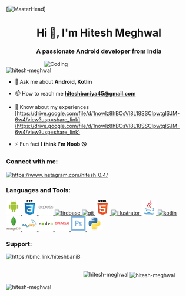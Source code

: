 [![MasterHead](https://2.bp.blogspot.com/-HPvsFc4GN5c/Xl6vbG1u5jI/AAAAAAAAOuo/LBRvLnDFqa4tESl64weBBCF568CTVJTAACLcBGAsYHQ/s1600/Podcast_Android_Hero_4209x1253_25%2525.gif)]
<h1 align="center">Hi 👋, I'm Hitesh Meghwal</h1>
<h3 align="center">A passionate Android developer from India</h3>

<img align="right" alt="Coding" width="400" src="https://camo.githubusercontent.com/e20822b4282c07ffd010cd05f855a6561d3b62358ca9e607e4901288dd748fcb/68747470733a2f2f63646e2e6472696262626c652e636f6d2f75736572732f323133313939332f73637265656e73686f74732f343934383733362f74686f75676874776f726b732d6769665f6472696262626c652e676966">
<p align="left"> <img src="https://komarev.com/ghpvc/?username=hitesh-meghwal&label=Profile%20views&color=0e75b6&style=flat" alt="hitesh-meghwal" /> </p>

- 💬 Ask me about **Android, Kotlin**

- 📫 How to reach me **hiteshbaniya45@gmail.com**

- 📄 Know about my experiences [https://drive.google.com/file/d/1nowlz8hBOsVl8L18SSCIpwtglSJM-6w4/view?usp=share_link](https://drive.google.com/file/d/1nowlz8hBOsVl8L18SSCIpwtglSJM-6w4/view?usp=share_link)

- ⚡ Fun fact **I think I'm Noob 😗**

<h3 align="left">Connect with me:</h3>
<p align="left">
<a href="https://instagram.com/https://www.instagram.com/hitesh_0.4/" target="blank"><img align="center" src="https://raw.githubusercontent.com/rahuldkjain/github-profile-readme-generator/master/src/images/icons/Social/instagram.svg" alt="https://www.instagram.com/hitesh_0.4/" height="30" width="40" /></a>
</p>

<h3 align="left">Languages and Tools:</h3>
<p align="left"> <a href="https://developer.android.com" target="_blank" rel="noreferrer"> <img src="https://raw.githubusercontent.com/devicons/devicon/master/icons/android/android-original-wordmark.svg" alt="android" width="40" height="40"/> </a> <a href="https://www.w3schools.com/css/" target="_blank" rel="noreferrer"> <img src="https://raw.githubusercontent.com/devicons/devicon/master/icons/css3/css3-original-wordmark.svg" alt="css3" width="40" height="40"/> </a> <a href="https://expressjs.com" target="_blank" rel="noreferrer"> <img src="https://raw.githubusercontent.com/devicons/devicon/master/icons/express/express-original-wordmark.svg" alt="express" width="40" height="40"/> </a> <a href="https://firebase.google.com/" target="_blank" rel="noreferrer"> <img src="https://www.vectorlogo.zone/logos/firebase/firebase-icon.svg" alt="firebase" width="40" height="40"/> </a> <a href="https://git-scm.com/" target="_blank" rel="noreferrer"> <img src="https://www.vectorlogo.zone/logos/git-scm/git-scm-icon.svg" alt="git" width="40" height="40"/> </a> <a href="https://www.w3.org/html/" target="_blank" rel="noreferrer"> <img src="https://raw.githubusercontent.com/devicons/devicon/master/icons/html5/html5-original-wordmark.svg" alt="html5" width="40" height="40"/> </a> <a href="https://www.adobe.com/in/products/illustrator.html" target="_blank" rel="noreferrer"> <img src="https://www.vectorlogo.zone/logos/adobe_illustrator/adobe_illustrator-icon.svg" alt="illustrator" width="40" height="40"/> </a> <a href="https://www.java.com" target="_blank" rel="noreferrer"> <img src="https://raw.githubusercontent.com/devicons/devicon/master/icons/java/java-original.svg" alt="java" width="40" height="40"/> </a> <a href="https://kotlinlang.org" target="_blank" rel="noreferrer"> <img src="https://www.vectorlogo.zone/logos/kotlinlang/kotlinlang-icon.svg" alt="kotlin" width="40" height="40"/> </a> <a href="https://www.mongodb.com/" target="_blank" rel="noreferrer"> <img src="https://raw.githubusercontent.com/devicons/devicon/master/icons/mongodb/mongodb-original-wordmark.svg" alt="mongodb" width="40" height="40"/> </a> <a href="https://www.mysql.com/" target="_blank" rel="noreferrer"> <img src="https://raw.githubusercontent.com/devicons/devicon/master/icons/mysql/mysql-original-wordmark.svg" alt="mysql" width="40" height="40"/> </a> <a href="https://nodejs.org" target="_blank" rel="noreferrer"> <img src="https://raw.githubusercontent.com/devicons/devicon/master/icons/nodejs/nodejs-original-wordmark.svg" alt="nodejs" width="40" height="40"/> </a> <a href="https://www.oracle.com/" target="_blank" rel="noreferrer"> <img src="https://raw.githubusercontent.com/devicons/devicon/master/icons/oracle/oracle-original.svg" alt="oracle" width="40" height="40"/> </a> <a href="https://www.photoshop.com/en" target="_blank" rel="noreferrer"> <img src="https://raw.githubusercontent.com/devicons/devicon/master/icons/photoshop/photoshop-line.svg" alt="photoshop" width="40" height="40"/> </a> <a href="https://www.python.org" target="_blank" rel="noreferrer"> <img src="https://raw.githubusercontent.com/devicons/devicon/master/icons/python/python-original.svg" alt="python" width="40" height="40"/> </a> </p>

<h3 align="left">Support:</h3>
<p><a href="https://www.buymeacoffee.com/https://bmc.link/hiteshbaniB"> <img align="left" src="https://cdn.buymeacoffee.com/buttons/v2/default-yellow.png" height="50" width="210" alt="https://bmc.link/hiteshbaniB" /></a></p><br><br>

<p><img align="left" src="https://github-readme-stats.vercel.app/api/top-langs?username=hitesh-meghwal&show_icons=true&locale=en&layout=compact" alt="hitesh-meghwal" /></p>

<p>&nbsp;<img align="center" src="https://github-readme-stats.vercel.app/api?username=hitesh-meghwal&show_icons=true&locale=en" alt="hitesh-meghwal" /></p>

<p><img align="center" src="https://github-readme-streak-stats.herokuapp.com/?user=hitesh-meghwal&" alt="hitesh-meghwal" /></p>
